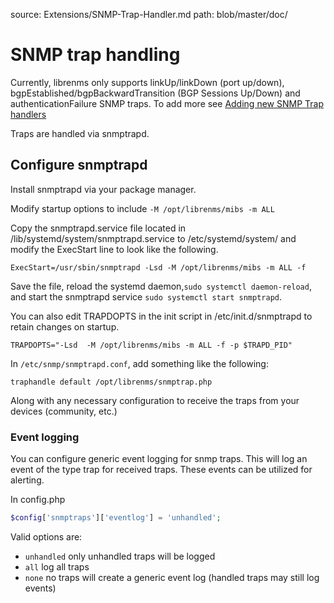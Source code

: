 source: Extensions/SNMP-Trap-Handler.md
path: blob/master/doc/
# SNMP trap handling

Currently, librenms only supports linkUp/linkDown (port up/down), bgpEstablished/bgpBackwardTransition (BGP Sessions Up/Down) and authenticationFailure SNMP traps.
To add more see [Adding new SNMP Trap handlers](../Developing/SNMP-Traps.md)

Traps are handled via snmptrapd.

## Configure snmptrapd

Install snmptrapd via your package manager.

Modify startup options to include `-M /opt/librenms/mibs -m ALL`

Copy the snmptrapd.service file located in /lib/systemd/system/snmptrapd.service to /etc/systemd/system/ and modify the ExecStart line to look like the following.

 `ExecStart=/usr/sbin/snmptrapd -Lsd -M /opt/librenms/mibs -m ALL -f`
 
Save the file, reload the systemd daemon,`sudo systemctl daemon-reload`, and start the snmptrapd service `sudo systemctl start snmptrapd`.

You can also edit TRAPDOPTS in the init script in /etc/init.d/snmptrapd to retain changes on startup.

`TRAPDOPTS="-Lsd  -M /opt/librenms/mibs -m ALL -f -p $TRAPD_PID"`

In `/etc/snmp/snmptrapd.conf`, add something like the following:

```text
traphandle default /opt/librenms/snmptrap.php
```

Along with any necessary configuration to receive the traps from your devices (community, etc.)

### Event logging

You can configure generic event logging for snmp traps.  This will log an event of the type trap for received traps.
These events can be utilized for alerting.

In config.php
```php
$config['snmptraps']['eventlog'] = 'unhandled';
```

Valid options are:
 - `unhandled` only unhandled traps will be logged
 - `all` log all traps
 - `none` no traps will create a generic event log (handled traps may still log events)
